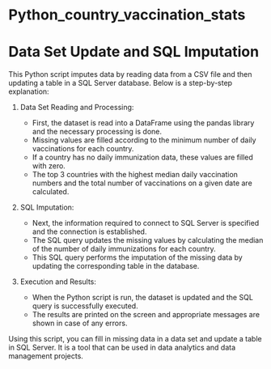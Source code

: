 # Python_country_vaccination_stats

# Data Set Update and SQL Imputation

This Python script imputes data by reading data from a CSV file and then updating a table in a SQL Server database. Below is a step-by-step explanation:

1. Data Set Reading and Processing:
   - First, the dataset is read into a DataFrame using the pandas library and the necessary processing is done.
   - Missing values are filled according to the minimum number of daily vaccinations for each country.
   - If a country has no daily immunization data, these values are filled with zero.
   - The top 3 countries with the highest median daily vaccination numbers and the total number of vaccinations on a given date are calculated.

2. SQL Imputation:
   - Next, the information required to connect to SQL Server is specified and the connection is established.
   - The SQL query updates the missing values by calculating the median of the number of daily immunizations for each country.
   - This SQL query performs the imputation of the missing data by updating the corresponding table in the database.

3. Execution and Results:
   - When the Python script is run, the dataset is updated and the SQL query is successfully executed.
   - The results are printed on the screen and appropriate messages are shown in case of any errors.

Using this script, you can fill in missing data in a data set and update a table in SQL Server. It is a tool that can be used in data analytics and data management projects.
